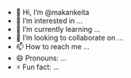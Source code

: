 - 👋 Hi, I’m @makankeita
- 👀 I’m interested in ...
- 🌱 I’m currently learning ...
- 💞️ I’m looking to collaborate on ...
- 📫 How to reach me ...
- 😄 Pronouns: ...
- ⚡ Fun fact: ...

<!---
makankeita/makankeita is a ✨ special ✨ repository because its `README.md` (this file) appears on your GitHub profile.
You can click the Preview link to take a look at your changes.
--->
